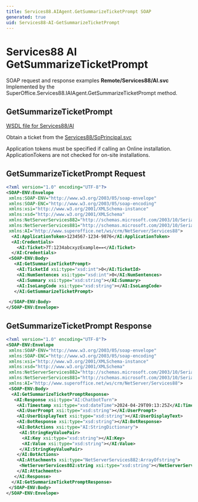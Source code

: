 ```yaml
---
title: Services88.AIAgent.GetSummarizeTicketPrompt SOAP
generated: true
uid: Services88-AI-GetSummarizeTicketPrompt
---
```


# Services88 AI GetSummarizeTicketPrompt

SOAP request and response examples **Remote/Services88/AI.svc**
Implemented by the <see cref="M:SuperOffice.Services88.IAIAgent.GetSummarizeTicketPrompt">SuperOffice.Services88.IAIAgent.GetSummarizeTicketPrompt</see> method.

## GetSummarizeTicketPrompt





[WSDL file for Services88/AI](../Services88-AI.md)

Obtain a ticket from the [Services88/SoPrincipal.svc](../SoPrincipal/index.md)

Application tokens must be specified if calling an Online installation. ApplicationTokens are not checked for on-site installations.

## GetSummarizeTicketPrompt Request

```xml
<?xml version="1.0" encoding="UTF-8"?>
<SOAP-ENV:Envelope
 xmlns:SOAP-ENV="http://www.w3.org/2003/05/soap-envelope"
 xmlns:SOAP-ENC="http://www.w3.org/2003/05/soap-encoding"
 xmlns:xsi="http://www.w3.org/2001/XMLSchema-instance"
 xmlns:xsd="http://www.w3.org/2001/XMLSchema"
 xmlns:NetServerServices882="http://schemas.microsoft.com/2003/10/Serialization/Arrays"
 xmlns:NetServerServices881="http://schemas.microsoft.com/2003/10/Serialization/"
 xmlns:AI="http://www.superoffice.net/ws/crm/NetServer/Services88">
  <AI:ApplicationToken>1234567-1234-9876</AI:ApplicationToken>
  <AI:Credentials>
    <AI:Ticket>7T:1234abcxyzExample==</AI:Ticket>
  </AI:Credentials>
 <SOAP-ENV:Body>
   <AI:GetSummarizeTicketPrompt>
    <AI:TicketId xsi:type="xsd:int">0</AI:TicketId>
    <AI:NumSentences xsi:type="xsd:int">0</AI:NumSentences>
    <AI:Summary xsi:type="xsd:string"></AI:Summary>
    <AI:IsoLangCode xsi:type="xsd:string"></AI:IsoLangCode>
   </AI:GetSummarizeTicketPrompt>

 </SOAP-ENV:Body>
</SOAP-ENV:Envelope>

```


## GetSummarizeTicketPrompt Response

```xml
<?xml version="1.0" encoding="UTF-8"?>
<SOAP-ENV:Envelope
 xmlns:SOAP-ENV="http://www.w3.org/2003/05/soap-envelope"
 xmlns:SOAP-ENC="http://www.w3.org/2003/05/soap-encoding"
 xmlns:xsi="http://www.w3.org/2001/XMLSchema-instance"
 xmlns:xsd="http://www.w3.org/2001/XMLSchema"
 xmlns:NetServerServices882="http://schemas.microsoft.com/2003/10/Serialization/Arrays"
 xmlns:NetServerServices881="http://schemas.microsoft.com/2003/10/Serialization/"
 xmlns:AI="http://www.superoffice.net/ws/crm/NetServer/Services88">
 <SOAP-ENV:Body>
  <AI:GetSummarizeTicketPromptResponse>
   <AI:Response xsi:type="AI:ChatbotTurn">
    <AI:Timestamp xsi:type="xsd:dateTime">2024-04-29T09:13:25Z</AI:Timestamp>
    <AI:UserPrompt xsi:type="xsd:string"></AI:UserPrompt>
    <AI:UserDisplayText xsi:type="xsd:string"></AI:UserDisplayText>
    <AI:BotResponse xsi:type="xsd:string"></AI:BotResponse>
    <AI:BotActions xsi:type="AI:StringDictionary">
     <AI:StringKeyValuePair>
      <AI:Key xsi:type="xsd:string"></AI:Key>
      <AI:Value xsi:type="xsd:string"></AI:Value>
     </AI:StringKeyValuePair>
    </AI:BotActions>
    <AI:Attachments xsi:type="NetServerServices882:ArrayOfstring">
     <NetServerServices882:string xsi:type="xsd:string"></NetServerServices882:string>
    </AI:Attachments>
   </AI:Response>
  </AI:GetSummarizeTicketPromptResponse>
 </SOAP-ENV:Body>
</SOAP-ENV:Envelope>

```

